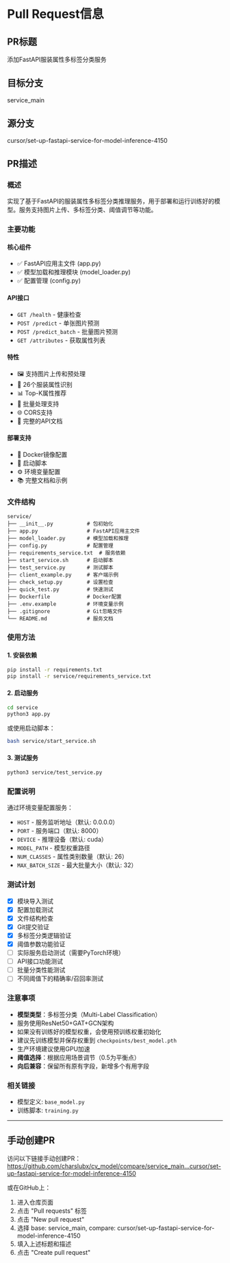 # Pull Request信息

## PR标题
添加FastAPI服装属性多标签分类服务

## 目标分支
service_main

## 源分支
cursor/set-up-fastapi-service-for-model-inference-4150

## PR描述

### 概述
实现了基于FastAPI的服装属性多标签分类推理服务，用于部署和运行训练好的模型。服务支持图片上传、多标签分类、阈值调节等功能。

### 主要功能

#### 核心组件
- ✅ FastAPI应用主文件 (app.py)
- ✅ 模型加载和推理模块 (model_loader.py)  
- ✅ 配置管理 (config.py)

#### API接口
- `GET /health` - 健康检查
- `POST /predict` - 单张图片预测
- `POST /predict_batch` - 批量图片预测
- `GET /attributes` - 获取属性列表

#### 特性
- 🖼️ 支持图片上传和预处理
- 🎯 26个服装属性识别
- 📊 Top-K属性推荐
- 🚀 批量处理支持
- 🌐 CORS支持
- 📝 完整的API文档

#### 部署支持
- 🐳 Docker镜像配置
- 📜 启动脚本
- ⚙️ 环境变量配置
- 📚 完整文档和示例

### 文件结构
```
service/
├── __init__.py           # 包初始化
├── app.py                # FastAPI应用主文件
├── model_loader.py       # 模型加载和推理
├── config.py             # 配置管理
├── requirements_service.txt  # 服务依赖
├── start_service.sh      # 启动脚本
├── test_service.py       # 测试脚本
├── client_example.py     # 客户端示例
├── check_setup.py        # 设置检查
├── quick_test.py         # 快速测试
├── Dockerfile            # Docker配置
├── .env.example          # 环境变量示例
├── .gitignore            # Git忽略文件
└── README.md             # 服务文档
```

### 使用方法

#### 1. 安装依赖
```bash
pip install -r requirements.txt
pip install -r service/requirements_service.txt
```

#### 2. 启动服务
```bash
cd service
python3 app.py
```

或使用启动脚本：
```bash
bash service/start_service.sh
```

#### 3. 测试服务
```bash
python3 service/test_service.py
```

### 配置说明

通过环境变量配置服务：
- `HOST` - 服务监听地址（默认: 0.0.0.0）
- `PORT` - 服务端口（默认: 8000）
- `DEVICE` - 推理设备（默认: cuda）
- `MODEL_PATH` - 模型权重路径
- `NUM_CLASSES` - 属性类别数量（默认: 26）
- `MAX_BATCH_SIZE` - 最大批量大小（默认: 32）

### 测试计划
- [x] 模块导入测试
- [x] 配置加载测试
- [x] 文件结构检查
- [x] Git提交验证
- [x] 多标签分类逻辑验证
- [x] 阈值参数功能验证
- [ ] 实际服务启动测试（需要PyTorch环境）
- [ ] API接口功能测试
- [ ] 批量分类性能测试
- [ ] 不同阈值下的精确率/召回率测试

### 注意事项
- **模型类型**：多标签分类（Multi-Label Classification）
- 服务使用ResNet50+GAT+GCN架构
- 如果没有训练好的模型权重，会使用预训练权重初始化
- 建议先训练模型并保存权重到 `checkpoints/best_model.pth`
- 生产环境建议使用GPU加速
- **阈值选择**：根据应用场景调节（0.5为平衡点）
- **向后兼容**：保留所有原有字段，新增多个有用字段

### 相关链接
- 模型定义: `base_model.py`
- 训练脚本: `training.py`

---

## 手动创建PR

访问以下链接手动创建PR：
https://github.com/charslubx/cv_model/compare/service_main...cursor/set-up-fastapi-service-for-model-inference-4150

或在GitHub上：
1. 进入仓库页面
2. 点击 "Pull requests" 标签
3. 点击 "New pull request"
4. 选择 base: service_main, compare: cursor/set-up-fastapi-service-for-model-inference-4150
5. 填入上述标题和描述
6. 点击 "Create pull request"
